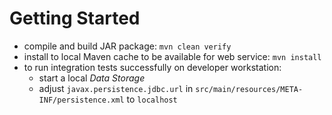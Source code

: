 # Getting Started

* compile and build JAR package: `mvn clean verify`
* install to local Maven cache to be available for web service: `mvn install`
* to run integration tests successfully on developer workstation:
  * start a local *Data Storage*
  * adjust `javax.persistence.jdbc.url` in `src/main/resources/META-INF/persistence.xml` to `localhost`
